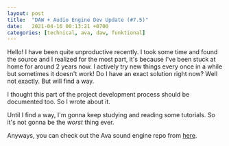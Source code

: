 ```yaml
---
layout: post
title:  "DAW + Audio Engine Dev Update (#7.5)"
date:   2021-04-16 00:13:21 +0700
categories: [technical, ava, daw, funktional]
---
```

Hello! I have been quite unproductive recently. I took some time and found the source and I realized for the most part, it's because I've been stuck at home for around 2 years now. I actively try new things every once in a while but sometimes it doesn't work! Do I have an exact solution right now? Well not exactly. But will find a way.

I thought this part of the project development process should be documented too. So I wrote about it.

Until I find a way, I'm gonna keep studying and reading some tutorials. So it's not gonna be the *worst* thing ever.

Anyways, you can check out the Ava sound engine repo from [here](https://github.com/funktional-stdo/ava).
